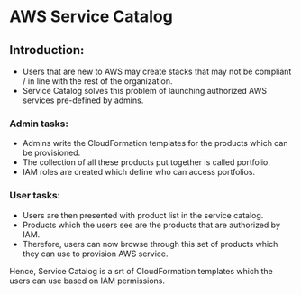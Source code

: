 # AWS Service Catalog

## Introduction:

- Users that are new to AWS may create stacks that may not be compliant / in line with the rest of the organization.
- Service Catalog solves this problem of launching authorized AWS services pre-defined by admins.

### Admin tasks:

- Admins write the CloudFormation templates for the products which can be provisioned.
- The collection of all these products put together is called portfolio.
- IAM roles are created which define who can access portfolios.

### User tasks:

- Users are then presented with product list in the service catalog.
- Products which the users see are the products that are authorized by IAM.
- Therefore, users can now browse through this set of products which they can use to provision AWS service.

Hence, Service Catalog is a srt of CloudFormation templates which the users can use based on IAM permissions.